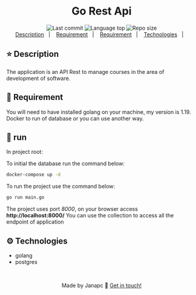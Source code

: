 <div align="center">
  <h1>Go Rest Api </h1>
  <img alt="Last commit" src="https://img.shields.io/github/last-commit/janapc/go-rest-api"/>
  <img alt="Language top" src="https://img.shields.io/github/languages/top/janapc/go-rest-api"/>
  <img alt="Repo size" src="https://img.shields.io/github/repo-size/janapc/go-rest-api"/>
</div>
<div align="center">
 <a href="#-description">Description</a>&nbsp;&nbsp;&nbsp;|&nbsp;&nbsp;&nbsp;
<a href="#-requirement">Requirement</a>&nbsp;&nbsp;&nbsp;|&nbsp;&nbsp;&nbsp;
<a href="#-runner">Requirement</a>&nbsp;&nbsp;&nbsp;|&nbsp;&nbsp;&nbsp;
<a href="#-technologies">Technologies</a>&nbsp;&nbsp;&nbsp;|&nbsp;&nbsp;&nbsp;
</div>

## ⭐️ Description

The application is an API Rest to manage courses in the area of development of software.

## 📍 Requirement

You will need to have installed golang on your machine, my version is 1.19. Docker to run of database or you can use another way.

## 🚀 run

In project root:

To initial the database run the command below:

```sh
docker-compose up -d
```

To run the project use the command below:

```sh
go run main.go
```

The project uses port _8000_, on your browser access **http://localhost:8000/**
You can use the collection to access all the endpoint of application

## ⚙️ Technologies

- golang
- postgres

<br>
<span align="center">

Made by Janapc 🤘 [Get in touch!](https://www.linkedin.com/in/janaina-pedrina/)

</span>
